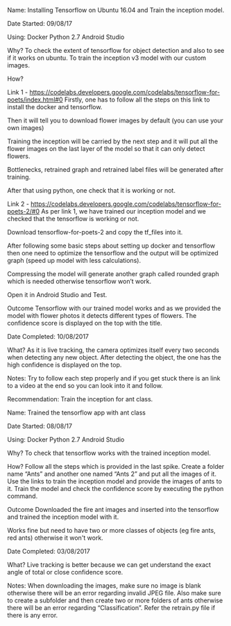 Name: Installing Tensorflow on Ubuntu 16.04 and Train the inception model.
 
Date Started: 09/08/17
 
Using:
Docker
Python 2.7
Android Studio
 
Why?
To check the extent of tensorflow for object detection and also to see if it works on ubuntu.
To train the inception v3 model with our custom images.


 
How?

Link 1 - https://codelabs.developers.google.com/codelabs/tensorflow-for-poets/index.html#0
Firstly, one has to follow all the steps on this link to install the docker and tensorflow.

Then it will tell you to download flower images by default (you can use your own images)

Training the inception will be carried by the next step and it will put all the flower images on the last layer of the model so that it can only detect flowers.

Bottlenecks, retrained graph and retrained label files will be generated after training.

After that using python, one check that it is working or not.


Link 2 - https://codelabs.developers.google.com/codelabs/tensorflow-for-poets-2/#0
As per link 1, we have trained our inception model and we checked that the tensorflow is working or not.

Download tensorflow-for-poets-2 and copy the tf_files into it.

After following some basic steps about setting up docker and tensorflow then one need to optimize the tensorflow and the output will be optimized graph (speed up model with less calculations).

Compressing the model will generate another graph called rounded graph which is needed otherwise tensorflow won’t work.

Open it in Android Studio and Test.
 
Outcome
Tensorflow with our trained model works and  as we provided the model with flower photos it detects different types of flowers.
The confidence score is displayed on the top with the title.

 
Date Completed:  10/08/2017
 
What?
As it is live tracking, the camera optimizes itself every two seconds when detecting any new object.
After detecting the object, the one has the high confidence is displayed on the top.
 
Notes:
Try to follow each step properly and if you get stuck there is an link to a video at the end so you can look into it and follow.
 
Recommendation:
Train the inception for ant class.

Name: Trained the tensorflow app with ant class
 
Date Started: 08/08/17
 
Using:
Docker
Python 2.7
Android Studio
 
Why?
To check that tensorflow works with the trained inception model.
 
How?
Follow all the steps which is provided in the last spike.
Create a folder name “Ants” and another one named “Ants 2” and put all the images of it.
Use the links to train the inception model and provide the images of ants to it.
Train the model and check the confidence score by executing the python command.


 
Outcome
Downloaded the fire ant images and inserted into the tensorflow and trained the inception model with it.

Works fine but need to have two or more classes of objects (eg fire ants, red ants) otherwise it won't work.

 
Date Completed:  03/08/2017
 
What?
Live tracking is better because we can get understand the exact angle of total or close confidence score.
 
Notes:
When downloading the images, make sure no image is blank otherwise there will be an error regarding invalid JPEG file.
Also make sure to create a subfolder and then create two or more folders of ants otherwise there will be an error regarding “Classification”.
Refer the retrain.py file if there is any error.
 
